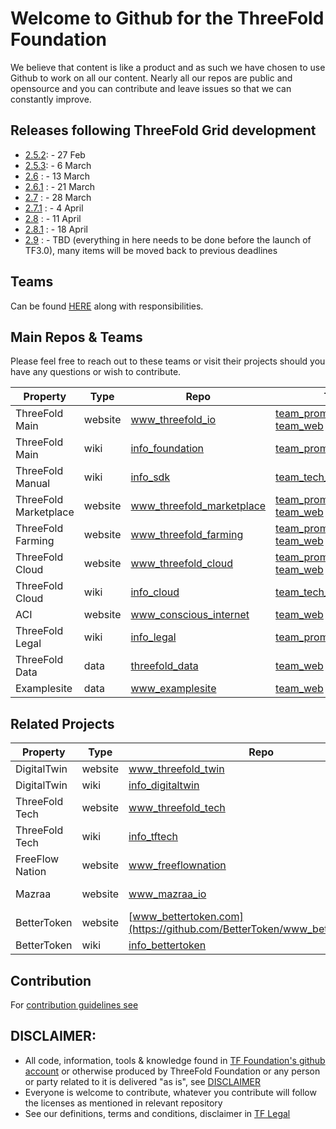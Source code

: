 
# Welcome to Github for the ThreeFold Foundation

We believe that content is like a product and as such we have chosen to use Github to work on all our content.
Nearly all our repos are public and opensource and you can contribute and leave issues so that we can constantly improve.

## Releases following ThreeFold Grid development

- [2.5.2](https://github.com/orgs/threefoldfoundation/projects/48): - 27 Feb
- [2.5.3](https://github.com/orgs/threefoldfoundation/projects/51): - 6 March
- [2.6](https://github.com/orgs/threefoldfoundation/projects/58) : - 13 March
- [2.6.1](https://github.com/orgs/threefoldfoundation/projects/59) : - 21 March
- [2.7](https://github.com/orgs/threefoldfoundation/projects/60) : - 28 March
- [2.7.1](https://github.com/orgs/threefoldfoundation/projects/61) : - 4 April
- [2.8](https://github.com/orgs/threefoldfoundation/projects/62) : - 11 April
- [2.8.1](https://github.com/orgs/threefoldfoundation/projects/63) : - 18 April
- [2.9](https://github.com/orgs/threefoldfoundation/projects/49) : - TBD (everything in here needs to be done before the launch of TF3.0), many items will be moved back to previous deadlines

## Teams

Can be found [HERE](https://github.com/orgs/threefoldfoundation/projects) along with responsibilities.

## Main Repos & Teams

Please feel free to reach out to these teams or visit their projects should you have any questions or wish to contribute.

|Property |Type |Repo |Team | DNS |
|--- |--- |--- |--- |--- |
| ThreeFold Main | website | [www_threefold_io](https://github.com/threefoldfoundation/www_threefold_io) | [team_promotion](https://github.com/orgs/threefoldfoundation/projects/52); [team_web](https://github.com/orgs/threefoldfoundation/projects/54) | [threefold.io](https://threefold.io/) |
| ThreeFold Main | wiki | [info_foundation](https://github.com/threefoldfoundation/info_foundation) | [team_promotion](https://github.com/orgs/threefoldfoundation/projects/52) | [threefold.io/info/threefold](https://threefold.io/info/threefold) |
| ThreeFold Manual | wiki | [info_sdk](https://github.com/threefoldfoundation/info_sdk) | [team_tech_documentation](https://github.com/orgs/threefoldfoundation/projects/57) | [threefold.io/info/sdk](https://threefold.io/info/sdk#/)
| ThreeFold Marketplace | website | [www_threefold_marketplace](https://github.com/threefoldfoundation/www_threefold_marketplace) | [team_promotion](https://github.com/orgs/threefoldfoundation/projects/52); [team_web](https://github.com/orgs/threefoldfoundation/projects/54) | [threefold.io/marketplace](https://threefold.io/marketplace) |
| ThreeFold Farming | website | [www_threefold_farming](https://github.com/threefoldfoundation/www_threefold_farming) | [team_promotion](https://github.com/orgs/threefoldfoundation/projects/52); [team_web](https://github.com/orgs/threefoldfoundation/projects/54) | [threefold.io/farming](https://threefold.io/farming) |
| ThreeFold Cloud | website | [www_threefold_cloud](https://github.com/threefoldfoundation/www_threefold_cloud) | [team_promotion](https://github.com/orgs/threefoldfoundation/projects/52); [team_web](https://github.com/orgs/threefoldfoundation/projects/54) | [threefold.io/cloud](https://threefold.io/cloud) |
| ThreeFold Cloud | wiki | [info_cloud](https://github.com/threefoldfoundation/info_cloud) | [team_tech_documentation](https://github.com/orgs/threefoldfoundation/projects/57) | [threefold.io/info/cloud](https://threefold.io/info/cloud) |
| ACI | website | [www_conscious_internet](https://github.com/threefoldfoundation/www_conscious_internet) | [team_web](https://github.com/orgs/threefoldfoundation/projects/54) | [threefold.io/aci](https://threefold.io/aci) |
| ThreeFold Legal | wiki | [info_legal](https://github.com/threefoldfoundation/info_legal) | [team_promotion](https://github.com/orgs/threefoldfoundation/projects/52) | [threefold.io/info/legal](https://threefold.io/info/legal) |
| ThreeFold Data | data | [threefold_data](https://github.com/threefoldfoundation/threefold_data) | [team_web](https://github.com/orgs/threefoldfoundation/projects/54) | - | 
| Examplesite | data | [www_examplesite](https://github.com/threefoldfoundation/www_examplesite) | [team_web](https://github.com/orgs/threefoldfoundation/projects/54) | [examplesite.threefold.io](https://examplesite.threefold.io/) |

## Related Projects

|Property |Type |Repo |Team | DNS |
|--- |--- |--- |--- |--- |
| DigitalTwin | website | [www_threefold_twin](https://github.com/threefoldfoundation/www_threefold_twin) | [team_digitaltwin](https://github.com/orgs/threefoldfoundation/projects/53) | [mydigitaltwin.io](https://mydigitaltwin.io) |
| DigitalTwin | wiki | [info_digitaltwin](https://github.com/threefoldfoundation/info_digitaltwin) | [team_digitaltwin](https://github.com/orgs/threefoldfoundation/projects/53) | [info.mydigitaltwin.io](https://info.mydigitaltwin.io) |
| ThreeFold Tech | website | [www_threefold_tech](https://github.com/threefoldtech/www_threefold_tech) | [front_end](https://github.com/orgs/threefoldtech/teams/front-end) | [threefold.tech](https://threefold.tech) |
| ThreeFold Tech | wiki | [info_tftech](https://github.com/threefoldtech/info_tftech) | [documentation](https://github.com/orgs/threefoldtech/teams/documentation) | [info.threefold.tech](https://info.threefold.tech/) |
| FreeFlow Nation | website | [www_freeflownation](https://github.com/freeflownation/www_freeflownation) | [team_promotion](https://github.com/orgs/threefoldfoundation/projects/52) | [freeflownation.org](https://freeflownation.org/) |
| Mazraa | website | [www_mazraa_io](https://github.com/mazraa/www_mazraa_io) | [team_promotion](https://github.com/orgs/threefoldfoundation/projects/52) | [www.mazraa.io](https://www.mazraa.io) |
| BetterToken | website | [www_bettertoken.com](https://github.com/BetterToken/www_bettertoken.com) | [VonSub](https://github.com/VonSub) | [bettertoken.com](https://bettertoken.com) |
| BetterToken | wiki | [info_bettertoken](https://github.com/BetterToken/info_bettertoken) | [VonSub](https://github.com/VonSub) | [wiki.bettertoken.com](https://wiki.bettertoken.com/) |

## Contribution

For [contribution guidelines see](contribution/)

## DISCLAIMER:

- All code, information, tools & knowledge found in [TF Foundation's github account](github.com/threefoldfoundation) or otherwise produced by ThreeFold Foundation or any person or party related to it is delivered "as is", see [DISCLAIMER](https://github.com/threefoldfoundation/legal/blob/master/src/disclaimer.md)
- Everyone is welcome to contribute, whatever you contribute will follow the licenses as mentioned in relevant repository
- See our definitions, terms and conditions, disclaimer in [TF Legal](https://github.com/threefoldfoundation/legal/tree/master/src)

